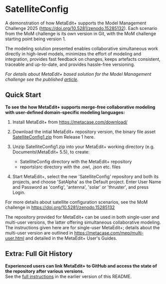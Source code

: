 # SatelliteConfig

A demonstration of how MetaEdit+ supports the Model Management Challenge 2025 (https://doi.org/10.5281/zenodo.15285132). Each scenario from the MoM challenge is its own version in Git, with the MoM challenge starting point being version 1. 

The modeling solution presented enables collaborative simultaneous work directly in high-level models, minimizes the effort of modeling and integration, provides fast feedback on changes, keeps artefacts consistent, traceable and up-to-date, and provides hassle-free versioning. 

_For details about MetaEdit+ based solution for the Model Management challenge see the published [article](https://metacase.com/papers/MoM2025_Challenge-MetaEdit+-camera_ready.pdf)._

## Quick Start

**To see the how MetaEdit+ supports merge-free collaborative modeling with user-defined domain-specific modeling languages:**

1. Install MetaEdit+ from https://metacase.com/download/

2. Download the intial MetaEdit+ repository version, the binary file asset [SatelliteConfig1.zip](https://github.com/mccjpt/SatelliteConfig/releases/download/1/SatelliteConfig1.zip) from Release 1 here.

3. Unzip SatelliteConfig1.zip into your MetaEdit+ working directory (e.g. Documents\MetaEdit+ 5.5), to create:
   - SatelliteConfig directory with the MetaEdit+ repository
   - reports\src directory with the .owl, .json etc. files

4. Start MetaEdit+, select the new 'SatelliteConfig' repository and both its projects, and choose 'SatAlpha' as the Default project. Enter User Name and Password as 'config', 'antenna', 'solar' or 'thruster', and press Login.

For more details about satellite configuration scenarios, see the MoM challenge in https://doi.org/10.5281/zenodo.15285132

The repository provided for MetaEdit+ can be used in both single-user and multi-user versions, the latter offering simultaneous collaborative modeling. The instructions given here are for single-user MetaEdit+; details about the multi-user version are outlined in https://metacase.com/mep/multi-user.html and detailed in the MetaEdit+ User's Guides.

## Extra: Full Git History

**Experienced users can link MetaEdit+ to GitHub and access the state of the repository after various versions.**<br/>See the [full instructions](https://github.com/mccjpt/SatelliteConfig/blob/77857d49171d2dc15fbdff7756671d24477b449c/README.md) in the earlier version of this README.
